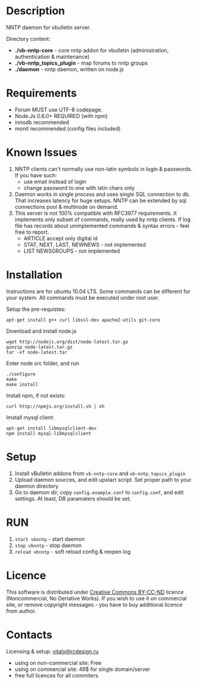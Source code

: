 Description
===========

NNTP daemon for vbulletin server.

Directory content:

  - **./vb-nntp-core** - core nntp addon for vbulletin (administration, authentication & maintenance)
  - **./vb-nntp_topics_plugin** - map forums to nntp groups
  - **./daemon** - nntp daemon, written on node.js

Requirements
============

  - Forum MUST use UTF-8 codepage.
  - Node.Js 0.6.0+ REQUIRED (with npm)
  - innodb recommended
  - monit recommended (config files included)

Known Issues
============

 1. NNTP clients can't normally use non-latin symbols in login & passwords. If you have such:
    - use email instead of login
    - change password to one with latin chars only
 2. Daemon works in single process and uses single SQL connection to db. That increases latency for huge setups. NNTP can be extended by sql connections pool & multinode on demand.
 3. This server is not 100% compatible with RFC3977 requirements. It implements only subset of commands, really used by nntp clients. If log file has records about unimplemented commands & syntax errors - feel free to report.
    - ARTICLE accept only digital id
    - STAT, NEXT, LAST, NEWNEWS - not implemented
    - LIST NEWSGROUPS - not implemented

Installation
============

Instructions are for ubuntu 10.04 LTS. Some commands can be different for your system. All commands must be executed under root user.

Setup the pre-requistes:

    apt-get install g++ curl libssl-dev apache2-utils git-core

Download and install node.js
    
    wget http://nodejs.org/dist/node-latest.tar.gz
    gunzip node-latest.tar.gz
    tar -xf node-latest.tar

Enter node src folder, and run

    ./configure
    make
    make install

Install npm, if not exists:

    curl http://npmjs.org/install.sh | sh

Imstall mysql client:
    
    apt-get install libmysqlclient-dev
    npm install mysql-libmysqlclient

Setup
=====

 1. Install vBulletin addons from `vb-nntp-core` and `vb-nntp_topics_plugin`
 2. Upload daemon sources, and edit upstart script. Set proper path to your daemon directory
 3. Go to daemon dir, copy `config.example.conf` to `config.conf`, and edit settings. At least, DB paramaters should be set.

RUN
===

 1. `start vbnntp` - start daemon
 2. `stop vbnntp` - stop daemon
 3. `reload vbnntp` - soft reload config & reopen log

Licence
=======

This software is distributed under [Creative Commons BY-CC-ND][1] licence (Noncommercial, No Deriative Works). If you wish to use it on commercial site, or remove copyright messages - you have to buy additional licence from author.

Contacts
========

Licensing & setup: [vitaly@rcdesign.ru][2]

  - using on non-commercial site: Free
  - using on commercial site: 49$ for single domain/server
  - free full licences for all commiters.

  [1]: http://creativecommons.org/licenses/by-nc-nd/3.0/
  [2]: vitaly@rcdesign.ru
